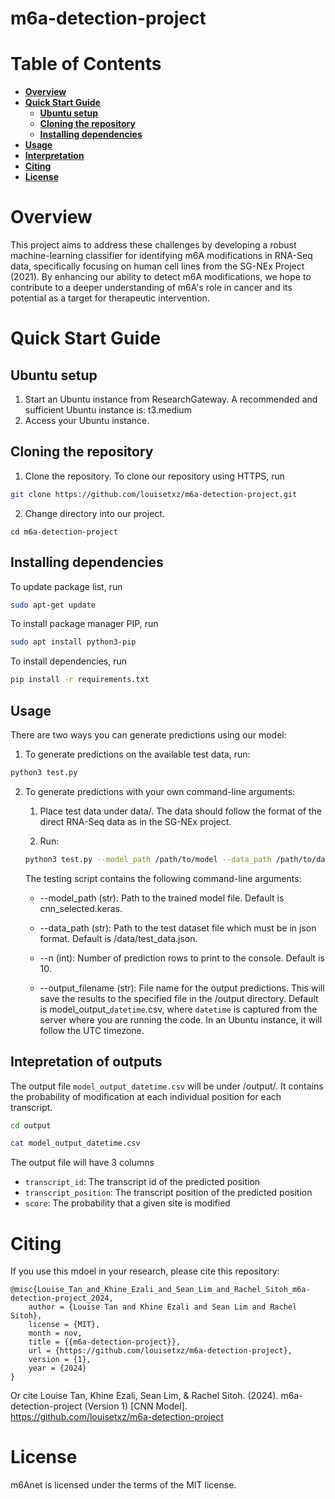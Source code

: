 # m6a-detection-project

# Table of Contents
- **[Overview](#overview)**<br>
- **[Quick Start Guide](#quick-start-guide)**<br>
    - **[Ubuntu setup](#ubuntu-setup)**<br>
    - **[Cloning the repository](#cloning-the-repository)**<br>
    - **[Installing dependencies](#installing-dependencies)**<br>
- **[Usage](#usage)**<br>
- **[Interpretation](#interpretation)**<br>
- **[Citing](#citing)**<br>
- **[License](#license)**<br>

# Overview
This project aims to address these challenges by developing a robust machine-learning classifier for identifying m6A modifications in RNA-Seq data, specifically focusing on human cell lines from the SG-NEx Project (2021). By enhancing our ability to detect m6A modifications, we hope to contribute to a deeper understanding of m6A's role in cancer and its potential as a target for therapeutic intervention.

# Quick Start Guide

## Ubuntu setup
1. Start an Ubuntu instance from ResearchGateway. A recommended and sufficient Ubuntu instance is: t3.medium
2. Access your Ubuntu instance.

## Cloning the repository
1. Clone the repository. To clone our repository using HTTPS, run
```bash
git clone https://github.com/louisetxz/m6a-detection-project.git
```
2. Change directory into our project.
```
cd m6a-detection-project
```

## Installing dependencies
To update package list, run
```bash
sudo apt-get update
```
To install package manager PIP, run
```bash
sudo apt install python3-pip
```
To install dependencies, run
```bash
pip install -r requirements.txt
```

## Usage
There are two ways you can generate predictions using our model:

1. To generate predictions on the available test data, run:
```bash
python3 test.py
```

2. To generate predictions with your own command-line arguments:
    1. Place test data under data/. The data should follow the format of the direct RNA-Seq data as in the SG-NEx project.

    2. Run:
    ```bash
    python3 test.py --model_path /path/to/model --data_path /path/to/data --n 5 --output_filename model_output_datetime.csv
    ```

    The testing script contains the following command-line arguments:
    * --model_path (str): Path to the trained model file. Default is cnn_selected.keras.

    * --data_path (str): Path to the test dataset file which must be in json format. Default is /data/test_data.json.

    * --n (int): Number of prediction rows to print to the console. Default is 10.

    * --output_filename (str): File name for the output predictions. This will save the results to the specified file in the /output directory. Default is model_output_`datetime`.csv, where `datetime` is captured from the server where you are running the code. In an Ubuntu instance, it will follow the UTC timezone.

## Intepretation of outputs
The output file `model_output_datetime.csv` will be under /output/. It contains the probability of modification at each individual position for each transcript. 

```bash
cd output
```

```bash
cat model_output_datetime.csv
```

The output file will have 3 columns

* ``transcript_id``: The transcript id of the predicted position
* ``transcript_position``: The transcript position of the predicted position
* ``score``: The probability that a given site is modified

# Citing
If you use this mdoel in your research, please cite this repository:
```
@misc{Louise_Tan_and_Khine_Ezali_and_Sean_Lim_and_Rachel_Sitoh_m6a-detection-project_2024,
    author = {Louise Tan and Khine Ezali and Sean Lim and Rachel Sitoh},
    license = {MIT},
    month = nov,
    title = {{m6a-detection-project}},
    url = {https://github.com/louisetxz/m6a-detection-project},
    version = {1},
    year = {2024}
}
```
Or cite Louise Tan, Khine Ezali, Sean Lim, & Rachel Sitoh. (2024). m6a-detection-project (Version 1) [CNN Model]. https://github.com/louisetxz/m6a-detection-project

# License
m6Anet is licensed under the terms of the MIT license.
